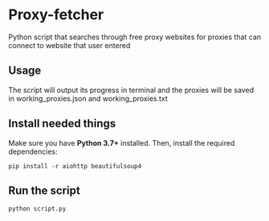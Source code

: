 # Proxy-fetcher
Python script that searches through free proxy websites for proxies that can connect to website that user entered

## Usage
The script will output its progress in terminal and the proxies will be saved in working_proxies.json and working_proxies.txt

## Install needed things
Make sure you have **Python 3.7+** installed. Then, install the required dependencies:
```
pip install -r aiohttp beautifulsoup4
```
## Run the script
```
python script.py
```
